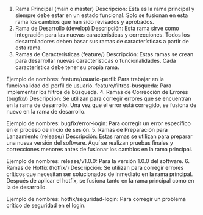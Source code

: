 1. Rama Principal (main o master)
Descripción: Esta es la rama principal y siempre debe estar en un estado funcional. Solo se fusionan en esta rama los cambios que han sido revisados y aprobados.
2. Rama de Desarrollo (develop)
Descripción: Esta rama sirve como integración para las nuevas características y correcciones. Todos los desarrolladores deben basar sus ramas de características a partir de esta rama.
3. Ramas de Características (feature/)
Descripción: Estas ramas se crean para desarrollar nuevas características o funcionalidades. Cada característica debe tener su propia rama.

Ejemplo de nombres:
feature/usuario-perfil: Para trabajar en la funcionalidad del perfil de usuario.
feature/filtros-busqueda: Para implementar los filtros de búsqueda.
4. Ramas de Corrección de Errores (bugfix/)
Descripción: Se utilizan para corregir errores que se encuentran en la rama de desarrollo. Una vez que el error está corregido, se fusiona de nuevo en la rama de desarrollo.

Ejemplo de nombres:
bugfix/error-login: Para corregir un error específico en el proceso de inicio de sesión.
5. Ramas de Preparación para Lanzamiento (release/)
Descripción: Estas ramas se utilizan para preparar una nueva versión del software. Aquí se realizan pruebas finales y correcciones menores antes de fusionar los cambios en la rama principal.

Ejemplo de nombres:
release/v1.0.0: Para la versión 1.0.0 del software.
6. Ramas de Hotfix (hotfix/)
Descripción: Se utilizan para corregir errores críticos que necesitan ser solucionados de inmediato en la rama principal. Después de aplicar el hotfix, se fusiona tanto en la rama principal como en la de desarrollo.

Ejemplo de nombres:
hotfix/seguridad-login: Para corregir un problema crítico de seguridad en el login.